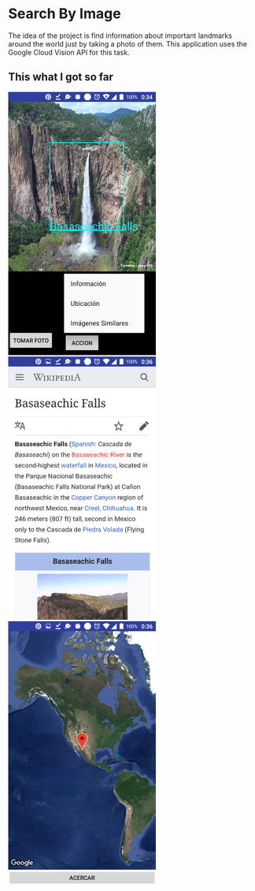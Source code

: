 # Search By Image 
The idea of the project is find information about important landmarks around the world just by taking a photo of them.
This application uses the Google Cloud Vision API for this task.

This what I got so far
-----------
<img src="screenshots/shot1.png" height="534" width="300"/>
<img src="screenshots/shot2.png" height="534" width="300"/>
<img src="screenshots/shot3.png" height="534" width="300"/>